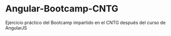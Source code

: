 # Angular-Bootcamp-CNTG

Ejercicio práctico del Bootcamp impartido en el CNTG después del curso de AngularJS
